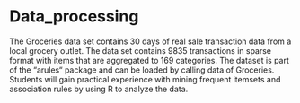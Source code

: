 # Data_processing

The Groceries data set contains 30 days of real sale transaction data from a local grocery outlet. The data set contains 9835 transactions in sparse format with items that are aggregated to 169 categories. The dataset is part of the “arules“ package and can be loaded by calling data of Groceries.
Students will gain practical experience with mining frequent itemsets and association rules by using R to analyze the data.
